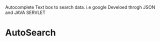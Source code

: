 Autocomplete Text box to search data. i.e google
Develoed throgh JSON and JAVA SERVLET 
# AutoSearch
